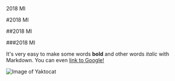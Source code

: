 2018 MI

#2018 MI

##2018 MI

###2018 MI

It's very easy to make some words **bold** and other words *italic* with Markdown. You can even [link to Google!](http://google.com)

![Image of Yaktocat](https://octodex.github.com/images/yaktocat.png)